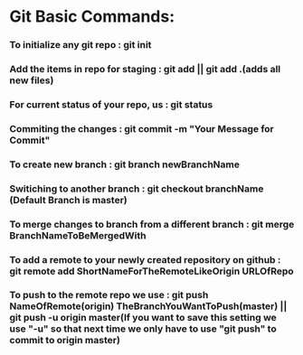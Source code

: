 # Git Basic Commands: 

### To initialize any git repo : git init
### Add the items in repo for staging : git add || git add .(adds all new files)
### For current status of your repo, us : git status
### Commiting the changes : git commit -m "Your Message for Commit"
### To create new branch : git branch newBranchName
### Switiching to another branch : git checkout branchName (Default Branch is master)
### To merge changes to branch from a different branch : git merge BranchNameToBeMergedWith
### To add a remote to your newly created repository on github : git remote add ShortNameForTheRemoteLikeOrigin URLOfRepo 
### To push to the remote repo we use : git push NameOfRemote(origin) TheBranchYouWantToPush(master) || git push -u origin master(If you want to save this setting we use "-u" so that next time we only have to use "git push" to commit to origin master)